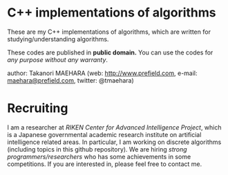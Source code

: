 # C++ implementations of algorithms

These are my C++ implementations of algorithms,
which are written for studying/understanding algorithms.

These codes are published in **public domain.**
You can use the codes for *any purpose without any warranty*.


author: Takanori MAEHARA (web: http://www.prefield.com, e-mail: maehara@prefield.com, twitter: @tmaehara)

# Recruiting

I am a researcher at *RIKEN Center for Advanced Intelligence Project*, which is a Japanese governmental academic research institute on artificial intelligence related areas. In particular, I am working on discrete algorithms (including topics in this github repository). We are hiring *strong programmers/researchers* who has some achievements in some competitions. If you are interested in, please feel free to contact me.
